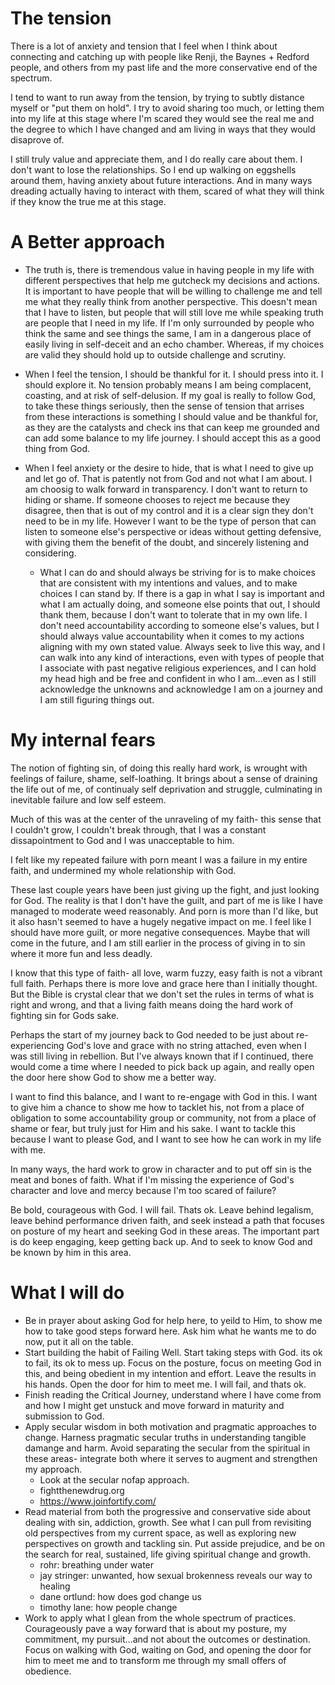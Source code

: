 # The tension

There is a lot of anxiety and tension that I feel when I think about connecting and catching up with people like Renji, the Baynes + Redford people, and others from my past life and the more conservative end of the spectrum.

I tend to want to run away from the tension, by trying to subtly distance myself or "put them on hold". I try to avoid sharing too much, or letting them into my life at this stage where I'm scared they would see the real me and the degree to which I have changed and am living in ways that they would disaprove of. 

I still truly value and appreciate them, and I do really care about them. I don't want to lose the relationships. So I end up walking on eggshells around them, having anxiety about future interactions. And in many ways dreading actually having to interact with them, scared of what they will think if they know the true me at this stage.

# A Better approach

- The truth is, there is tremendous value in having people in my life with different perspectives that help me gutcheck my decisions and actions. It is important to have people that will be willing to challenge me and tell me what they really think from another perspective. This doesn't mean that I have to listen, but people that will still love me while speaking truth are people that I need in my life. If I'm only surrounded by people who think the same and see things the same, I am in a dangerous place of easily living in self-deceit and an echo chamber.  Whereas, if my choices are valid they should hold up to outside challenge and scrutiny.

- When I feel the tension, I should be thankful for it. I should press into it. I should explore it. No tension probably means I am being complacent, coasting, and at risk of self-delusion. If my goal is really to follow God, to take these things seriously, then the sense of tension that arrises from these interactions is something I should value and be thankful for, as they are the catalysts and check ins that can keep me grounded and can add some balance to my life journey. I should accept this as a good thing from God.

- When I feel anxiety or the desire to hide, that is what I need to give up and let go of. That is patently not from God and not what I am about. I am choosig to walk forward in transparency. I don't want to return to hiding or shame. If someone chooses to reject me because they disagree, then that is out of my control and it is a clear sign they don't need to be in my life. However I want to be the type of person that can listen to someone else's perspective or ideas without getting defensive, with giving them the benefit of the doubt, and sincerely listening and considering. 
	- What I can do and should always be striving for is to make choices that are consistent with my intentions and values, and to make choices I can stand by. If there is a gap in what I say is important and what I am actually doing, and someone else points that out, I should thank them, because I don't want to tolerate that in my own life. I don't need accountability according to someone else's values, but I should always value accountability when it comes to my actions aligning with my own stated value. Always seek to live this way, and I can walk into any kind of interactions, even with types of people that I associate with past negative religious experiences, and I can hold my head high and be free and confident in who I am...even as I still acknowledge the unknowns and acknowledge I am on a journey and I am still figuring things out.


# My internal fears

The notion of fighting sin, of doing this really hard work, is wrought with feelings of failure, shame, self-loathing. It brings about a sense of draining the life out of me, of continualy self deprivation and struggle, culminating in inevitable failure and low self esteem.

Much of this was at the center of the unraveling of my faith- this sense that I couldn't grow, I couldn't break through, that I was a constant dissapointment to God and I was unacceptable to him.

I felt like my repeated failure with porn meant I was a failure in my entire faith, and undermined my whole relationship with God. 

These last couple years have been just giving up the fight, and just looking for God. The reality is that I don't have the guilt, and part of me is like I have managed to moderate weed reasonably. And porn is more than I'd like, but it also hasn't seemed to have a hugely negative impact on me. I feel like I should have more guilt, or more negative consequences. Maybe that will come in the future, and I am still earlier in the process of giving in to sin where it more fun and less deadly. 

I know that this type of faith- all love, warm fuzzy, easy faith is not a vibrant full faith. Perhaps there is more love and grace here than I initially thought. But the Bible is crystal clear that we don't set the rules in terms of what is right and wrong, and that a living faith means doing the hard work of fighting sin for Gods sake.

Perhaps the start of my journey back to God needed to be just about re-experiencing God's love and grace with no string attached, even when I was still living in rebellion. But I've always known that if I continued, there would come a time where I needed to pick back up again, and really open the door here show God to show me a better way.

I want to find this balance, and I want to re-engage with God in this. I want to give him a chance to show me how to tacklet his, not from a place of obligation to some accountability group or community, not from a place of shame or fear, but truly just for Him and his sake. I want to tackle this because I want to please God, and I want to see how he can work in my life with me.

In many ways, the hard work to grow in character and to put off sin is the meat and bones of faith. What if I'm missing the experience of God's character and love and mercy because I'm too scared of failure?

Be bold, courageous with God. I will fail. Thats ok. Leave behind legalism, leave behind performance driven faith, and seek instead a path that focuses on posture of my heart and seeking God in these areas. The important part is do keep engaging, keep getting back up. And to seek to know God and be known by him in this area.

# What I will do

- Be in prayer about asking God for help here, to yeild to Him, to show me how to take good steps forward here. Ask him what he wants me to do now, put it all on the table.
- Start building the habit of Failing Well. Start taking steps with God. its ok to fail, its ok to mess up. Focus on the posture, focus on meeting God in this, and being obedient in my intention and effort. Leave the results in his hands. Open the door for him to meet me. I will fail, and thats ok.
- Finish reading the Critical Journey, understand where I have come from and how I might get unstuck and move forward in maturity and submission to God.
- Apply secular wisdom in both motivation and pragmatic approaches to change. Harness pragmatic secular truths in understanding tangible damange and harm. Avoid separating the secular from the spiritual in these areas- integrate both where it serves to augment and strengthen my approach.
	- Look at the secular nofap approach.
	- fightthenewdrug.org
	- https://www.joinfortify.com/
- Read material from both the progressive and conservative side about dealing with sin, addiction, growth. See what I can pull from revisiting old perspectives from my current space, as well as exploring new perspectives on growth and tackling sin. Put asside prejudice, and be on the search for real, sustained, life giving spiritual change and growth.
	- rohr: breathing under water
	- jay stringer: unwanted, how sexual brokenness reveals our way to healing
	- dane ortlund: how does god change us
	- timothy lane: how people change
- Work to apply what I glean from the whole spectrum of practices. Courageously pave a way forward that is about my posture, my commitment, my pursuit...and not about the outcomes or destination. Focus on walking with God, waiting on God, and opening the door for him to meet me and to transform me through my small offers of obedience. 

